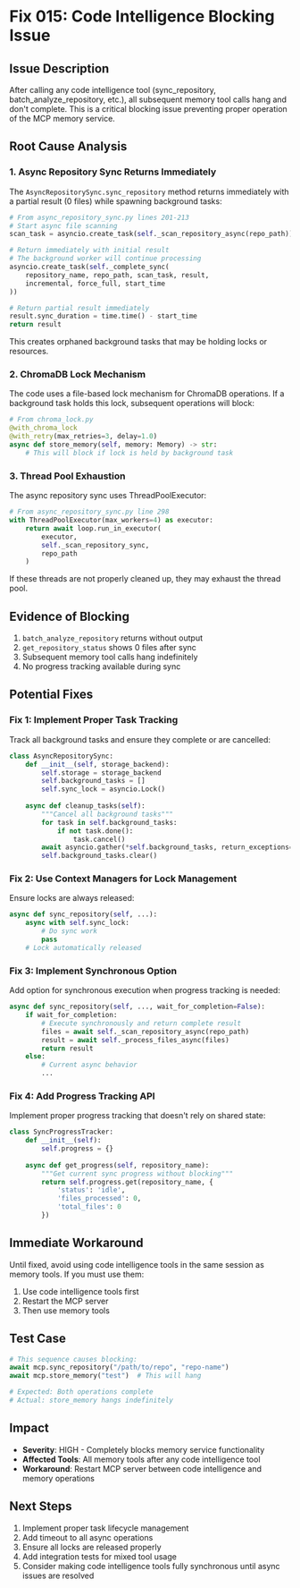 # Fix 015: Code Intelligence Blocking Issue

## Issue Description
After calling any code intelligence tool (sync_repository, batch_analyze_repository, etc.), all subsequent memory tool calls hang and don't complete. This is a critical blocking issue preventing proper operation of the MCP memory service.

## Root Cause Analysis

### 1. Async Repository Sync Returns Immediately
The `AsyncRepositorySync.sync_repository` method returns immediately with a partial result (0 files) while spawning background tasks:

```python
# From async_repository_sync.py lines 201-213
# Start async file scanning
scan_task = asyncio.create_task(self._scan_repository_async(repo_path))

# Return immediately with initial result
# The background worker will continue processing
asyncio.create_task(self._complete_sync(
    repository_name, repo_path, scan_task, result, 
    incremental, force_full, start_time
))

# Return partial result immediately
result.sync_duration = time.time() - start_time
return result
```

This creates orphaned background tasks that may be holding locks or resources.

### 2. ChromaDB Lock Mechanism
The code uses a file-based lock mechanism for ChromaDB operations. If a background task holds this lock, subsequent operations will block:

```python
# From chroma_lock.py
@with_chroma_lock
@with_retry(max_retries=3, delay=1.0)
async def store_memory(self, memory: Memory) -> str:
    # This will block if lock is held by background task
```

### 3. Thread Pool Exhaustion
The async repository sync uses ThreadPoolExecutor:

```python
# From async_repository_sync.py line 298
with ThreadPoolExecutor(max_workers=4) as executor:
    return await loop.run_in_executor(
        executor, 
        self._scan_repository_sync, 
        repo_path
    )
```

If these threads are not properly cleaned up, they may exhaust the thread pool.

## Evidence of Blocking

1. `batch_analyze_repository` returns without output
2. `get_repository_status` shows 0 files after sync
3. Subsequent memory tool calls hang indefinitely
4. No progress tracking available during sync

## Potential Fixes

### Fix 1: Implement Proper Task Tracking
Track all background tasks and ensure they complete or are cancelled:

```python
class AsyncRepositorySync:
    def __init__(self, storage_backend):
        self.storage = storage_backend
        self.background_tasks = []
        self.sync_lock = asyncio.Lock()
    
    async def cleanup_tasks(self):
        """Cancel all background tasks"""
        for task in self.background_tasks:
            if not task.done():
                task.cancel()
        await asyncio.gather(*self.background_tasks, return_exceptions=True)
        self.background_tasks.clear()
```

### Fix 2: Use Context Managers for Lock Management
Ensure locks are always released:

```python
async def sync_repository(self, ...):
    async with self.sync_lock:
        # Do sync work
        pass
    # Lock automatically released
```

### Fix 3: Implement Synchronous Option
Add option for synchronous execution when progress tracking is needed:

```python
async def sync_repository(self, ..., wait_for_completion=False):
    if wait_for_completion:
        # Execute synchronously and return complete result
        files = await self._scan_repository_async(repo_path)
        result = await self._process_files_async(files)
        return result
    else:
        # Current async behavior
        ...
```

### Fix 4: Add Progress Tracking API
Implement proper progress tracking that doesn't rely on shared state:

```python
class SyncProgressTracker:
    def __init__(self):
        self.progress = {}
    
    async def get_progress(self, repository_name):
        """Get current sync progress without blocking"""
        return self.progress.get(repository_name, {
            'status': 'idle',
            'files_processed': 0,
            'total_files': 0
        })
```

## Immediate Workaround

Until fixed, avoid using code intelligence tools in the same session as memory tools. If you must use them:

1. Use code intelligence tools first
2. Restart the MCP server
3. Then use memory tools

## Test Case

```python
# This sequence causes blocking:
await mcp.sync_repository("/path/to/repo", "repo-name")
await mcp.store_memory("test")  # This will hang

# Expected: Both operations complete
# Actual: store_memory hangs indefinitely
```

## Impact

- **Severity**: HIGH - Completely blocks memory service functionality
- **Affected Tools**: All memory tools after any code intelligence tool
- **Workaround**: Restart MCP server between code intelligence and memory operations

## Next Steps

1. Implement proper task lifecycle management
2. Add timeout to all async operations
3. Ensure all locks are released properly
4. Add integration tests for mixed tool usage
5. Consider making code intelligence tools fully synchronous until async issues are resolved